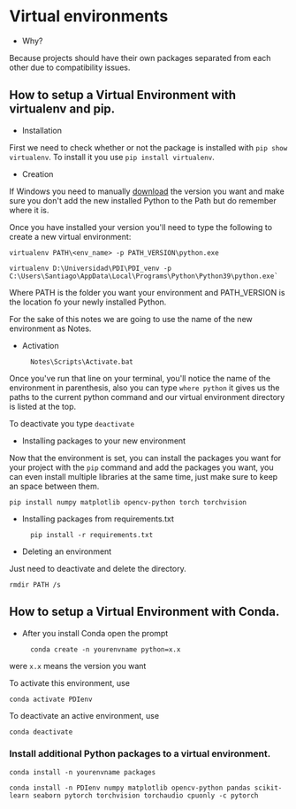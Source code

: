 # **Virtual environments**

- Why?

Because projects should have their own packages separated from each other due to compatibility issues.

## How to setup a Virtual Environment with virtualenv and pip.

- Installation
 
First we need to check whether or not the package is installed with `pip show virtualenv`. To install it you use `pip install virtualenv`.

- Creation

If Windows you need to manually [download](https://www.python.org/downloads/windows/) the version you want and make sure you don't add the new installed Python to the Path but do remember where it is.

Once you have installed your version you'll need to type the following to create a new virtual environment:

    virtualenv PATH\<env_name> -p PATH_VERSION\python.exe

    virtualenv D:\Universidad\PDI\PDI_venv -p C:\Users\Santiago\AppData\Local\Programs\Python\Python39\python.exe`
Where PATH is the folder you want your environment and PATH_VERSION is the location fo your newly installed Python.

For the sake of this notes we are going to use the name of the new environment as Notes.

- Activation

        Notes\Scripts\Activate.bat

Once you've run that line on your terminal, you'll notice the name of the environment in parenthesis, also you can type `where python` it gives us the paths to the current python command and our virtual environment directory is listed at the top.

To deactivate you type `deactivate`

- Installing packages to your new environment

Now that the environment is set, you can install the packages you want for your project with the `pip` command and add the packages you want, you can even install multiple libraries at the same time, just make sure to keep an space between them.

    pip install numpy matplotlib opencv-python torch torchvision

- Installing packages from requirements.txt

        pip install -r requirements.txt


- Deleting an environment

Just need to deactivate and delete the directory.

    rmdir PATH /s

## How to setup a Virtual Environment with Conda.

- After you install Conda open the prompt

        conda create -n yourenvname python=x.x

were `x.x` means the version you want

To activate this environment, use
  
    conda activate PDIenv

To deactivate an active environment, use

    conda deactivate

### Install additional Python packages to a virtual environment.

    conda install -n yourenvname packages

    conda install -n PDIenv numpy matplotlib opencv-python pandas scikit-learn seaborn pytorch torchvision torchaudio cpuonly -c pytorch

 